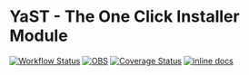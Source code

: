 # YaST - The One Click Installer Module #

[![Workflow Status](https://github.com/yast/yast-metapackage-handler/workflows/CI/badge.svg?branch=master)](
https://github.com/yast/yast-metapackage-handler/actions?query=branch%3Amaster)
[![OBS](https://github.com/yast/yast-metapackage-handler/actions/workflows/submit.yml/badge.svg)](https://github.com/yast/yast-metapackage-handler/actions/workflows/submit.yml)
[![Coverage Status](https://img.shields.io/coveralls/yast/yast-metapackage-handler.svg)](https://coveralls.io/r/yast/yast-metapackage-handler?branch=master)
[![inline docs](http://inch-ci.org/github/yast/yast-metapackage-handler.svg?branch=master)](http://inch-ci.org/github/yast/yast-metapackage-handler)
